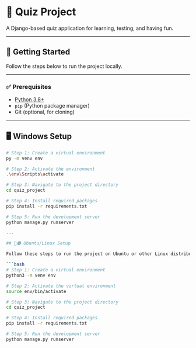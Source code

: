# 🧠 Quiz Project

A Django-based quiz application for learning, testing, and having fun.

---

## 🚀 Getting Started

Follow the steps below to run the project locally.

---

### ✅ Prerequisites

- [Python 3.8+](https://www.python.org/downloads/)
- `pip` (Python package manager)
- Git (optional, for cloning)

---

## 🖥️ Windows Setup

```bash
# Step 1: Create a virtual environment
py -m venv env

# Step 2: Activate the environment
.\env\Scripts\activate

# Step 3: Navigate to the project directory
cd quiz_project

# Step 4: Install required packages
pip install -r requirements.txt

# Step 5: Run the development server
python manage.py runserver

---

## 🐧🟠 Ubuntu/Linux Setup

Follow these steps to run the project on Ubuntu or other Linux distributions:

```bash
# Step 1: Create a virtual environment
python3 -m venv env

# Step 2: Activate the virtual environment
source env/bin/activate

# Step 3: Navigate to the project directory
cd quiz_project

# Step 4: Install required packages
pip install -r requirements.txt

# Step 5: Run the development server
python manage.py runserver

